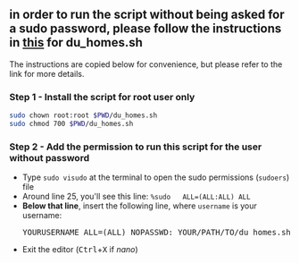## in order to run the script without being asked for a sudo password, please follow the instructions in [this](https://askubuntu.com/questions/155791/how-do-i-sudo-a-command-in-a-script-without-being-asked-for-a-password) for **du_homes.sh**

The instructions are copied below for convenience, but please refer to the link for more details.

### Step 1 - Install the script for root user only
```bash
sudo chown root:root $PWD/du_homes.sh
sudo chmod 700 $PWD/du_homes.sh
```

### Step 2 - Add the permission to run this script for the user without password
- Type `sudo visudo` at the terminal to open the sudo permissions (`sudoers`) file
- Around line 25, you'll see this line: `%sudo   ALL=(ALL:ALL) ALL`
- **Below that line**, insert the following line, where `username` is your username:
  <pre>YOURUSERNAME ALL=(ALL) NOPASSWD: YOUR/PATH/TO/du_homes.sh </pre>
- Exit the editor (<kbd>Ctrl</kbd>+<kbd>X</kbd> if *nano*)
